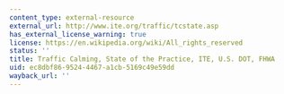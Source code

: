 ```yaml
---
content_type: external-resource
external_url: http://www.ite.org/traffic/tcstate.asp
has_external_license_warning: true
license: https://en.wikipedia.org/wiki/All_rights_reserved
status: ''
title: Traffic Calming, State of the Practice, ITE, U.S. DOT, FHWA
uid: ec8dbf86-9524-4467-a1cb-5169c49e59dd
wayback_url: ''
---
```

